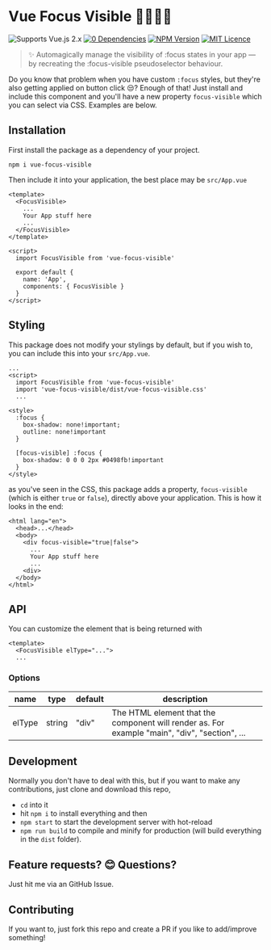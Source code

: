 # Vue Focus Visible 🙌👩‍🦽💪
![Supports Vue.js 2.x](https://img.shields.io/badge/Vue.js-2.x-brightgreen "Supports Vue.js 2.x")
[![0 Dependencies](https://img.shields.io/badge/Zero-Dependencies-brightgreen.svg)](https://www.npmjs.com/package/vue-focus-visible)
[![NPM Version](https://img.shields.io/badge/npm-v1.0.1-brightgreen.svg)](https://www.npmjs.com/package/vue-focus-visible)
[![MIT Licence](https://img.shields.io/badge/license-MIT-blue.svg)](https://github.com/madebyfabian/vue-focus-visible/blob/master/LICENSE.md)

> ✨ Automagically manage the visibility of :focus states in your app — by recreating the :focus-visible pseudoselector behaviour.

Do you know that problem when you have custom `:focus` styles, but they're also getting applied on button click 😒? Enough of that! Just install and include this component and you'll have a new property `focus-visible` which you can select via CSS. Examples are below.


## Installation
First install the package as a dependency of your project.
```
npm i vue-focus-visible
```

Then include it into your application, the best place may be `src/App.vue`
```
<template>
  <FocusVisible>
    ... 
    Your App stuff here
    ...
  </FocusVisible>
</template>

<script>
  import FocusVisible from 'vue-focus-visible'

  export default {
    name: 'App',
    components: { FocusVisible }
  }
</script>
```


## Styling

This package does not modify your stylings by default, but if you wish to, you can include this into your `src/App.vue`.
```
...
<script>
  import FocusVisible from 'vue-focus-visible'
  import 'vue-focus-visible/dist/vue-focus-visible.css'
  ...
```

```
<style>
  :focus { 
    box-shadow: none!important; 
    outline: none!important
  }

  [focus-visible] :focus { 
    box-shadow: 0 0 0 2px #0498fb!important
  }
</style>
```

as you've seen in the CSS, this package adds a property, `focus-visible` (which is either `true` or `false`), directly above your application.
This is how it looks in the end:
```
<html lang="en">
  <head>...</head>
  <body>
    <div focus-visible="true|false">
      ... 
      Your App stuff here
      ...
    <div>
  </body>
</html>
```

## API
You can customize the element that is being returned with
```
<template>
  <FocusVisible elType="...">
  ...
```
### Options
<table>
  <thead>
    <tr>
      <th>name</th>
      <th>type</th>
      <th>default</th>
      <th>description</th>
    </tr>
  </thead>
  <tbody>
    <tr>
      <td>
        elType
      </td>
      <td>
        string
      </td>
      <td>
        "div"
      </td>
      <td>
        The HTML element that the component will render as. For example "main", "div", "section", ...
      </td>
    </tr>
  </tbody>
</table>


## Development
Normally you don't have to deal with this, but if you want to make any contributions, just clone and download this repo, 
- `cd` into it
- hit `npm i` to install everything and then
- `npm start` to start the development server with hot-reload
- `npm run build` to compile and minify for production (will build everything in the `dist` folder).


## Feature requests? 😊 Questions?
Just hit me via an GitHub Issue.


## Contributing
If you want to, just fork this repo and create a PR if you like to add/improve something!